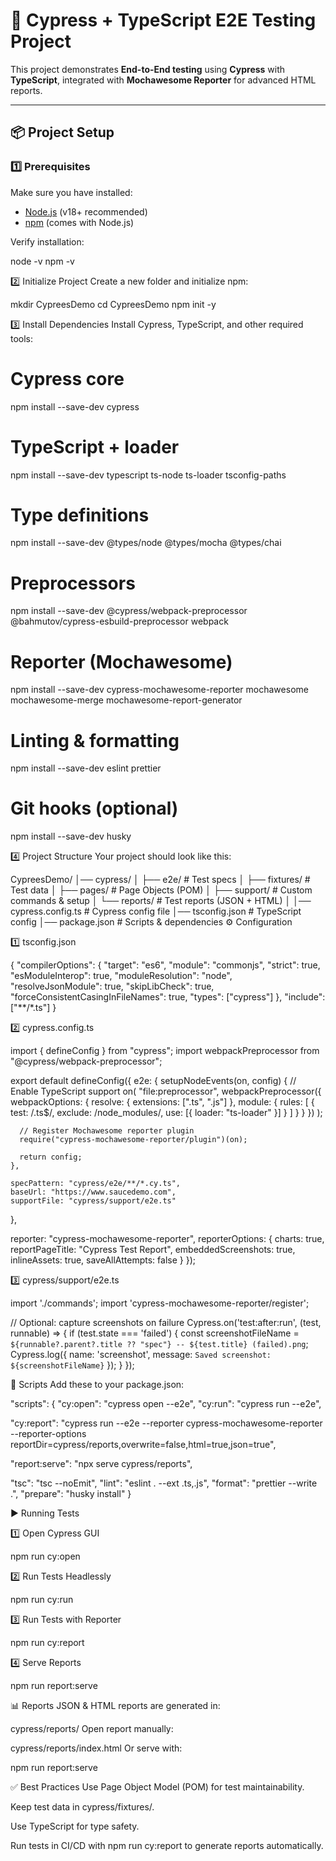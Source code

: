 # 🚀 Cypress + TypeScript E2E Testing Project

This project demonstrates **End-to-End testing** using **Cypress** with **TypeScript**, integrated with **Mochawesome Reporter** for advanced HTML reports.  

---

## 📦 Project Setup

### 1️⃣ Prerequisites
Make sure you have installed:
- [Node.js](https://nodejs.org/) (v18+ recommended)
- [npm](https://www.npmjs.com/) (comes with Node.js)

Verify installation:

node -v
npm -v

2️⃣ Initialize Project
Create a new folder and initialize npm:


mkdir CypreesDemo
cd CypreesDemo
npm init -y

3️⃣ Install Dependencies
Install Cypress, TypeScript, and other required tools:

# Cypress core
npm install --save-dev cypress

# TypeScript + loader
npm install --save-dev typescript ts-node ts-loader tsconfig-paths

# Type definitions
npm install --save-dev @types/node @types/mocha @types/chai

# Preprocessors
npm install --save-dev @cypress/webpack-preprocessor @bahmutov/cypress-esbuild-preprocessor webpack

# Reporter (Mochawesome)
npm install --save-dev cypress-mochawesome-reporter mochawesome mochawesome-merge mochawesome-report-generator

# Linting & formatting
npm install --save-dev eslint prettier

# Git hooks (optional)
npm install --save-dev husky

4️⃣ Project Structure
Your project should look like this:


CypreesDemo/
│── cypress/
│   ├── e2e/                # Test specs
│   ├── fixtures/           # Test data
│   ├── pages/              # Page Objects (POM)
│   ├── support/            # Custom commands & setup
│   └── reports/            # Test reports (JSON + HTML)
│
│── cypress.config.ts       # Cypress config file
│── tsconfig.json           # TypeScript config
│── package.json            # Scripts & dependencies
⚙️ Configuration

1️⃣ tsconfig.json

{
  "compilerOptions": {
    "target": "es6",
    "module": "commonjs",
    "strict": true,
    "esModuleInterop": true,
    "moduleResolution": "node",
    "resolveJsonModule": true,
    "skipLibCheck": true,
    "forceConsistentCasingInFileNames": true,
    "types": ["cypress"]
  },
  "include": ["**/*.ts"]
}

2️⃣ cypress.config.ts

import { defineConfig } from "cypress";
import webpackPreprocessor from "@cypress/webpack-preprocessor";

export default defineConfig({
  e2e: {
    setupNodeEvents(on, config) {
      // Enable TypeScript support
      on(
        "file:preprocessor",
        webpackPreprocessor({
          webpackOptions: {
            resolve: { extensions: [".ts", ".js"] },
            module: {
              rules: [
                { test: /\.ts$/, exclude: /node_modules/, use: [{ loader: "ts-loader" }] }
              ]
            }
          }
        })
      );

      // Register Mochawesome reporter plugin
      require("cypress-mochawesome-reporter/plugin")(on);

      return config;
    },

    specPattern: "cypress/e2e/**/*.cy.ts",
    baseUrl: "https://www.saucedemo.com",
    supportFile: "cypress/support/e2e.ts"
  },

  reporter: "cypress-mochawesome-reporter",
  reporterOptions: {
    charts: true,
    reportPageTitle: "Cypress Test Report",
    embeddedScreenshots: true,
    inlineAssets: true,
    saveAllAttempts: false
  }
});

3️⃣ cypress/support/e2e.ts

import './commands';
import 'cypress-mochawesome-reporter/register';

// Optional: capture screenshots on failure
Cypress.on('test:after:run', (test, runnable) => {
  if (test.state === 'failed') {
    const screenshotFileName = `${runnable?.parent?.title ?? "spec"} -- ${test.title} (failed).png`;
    Cypress.log({
      name: 'screenshot',
      message: `Saved screenshot: ${screenshotFileName}`
    });
  }
});

📜 Scripts
Add these to your package.json:


"scripts": {
  "cy:open": "cypress open --e2e",
  "cy:run": "cypress run --e2e",

  "cy:report": "cypress run --e2e --reporter cypress-mochawesome-reporter --reporter-options reportDir=cypress/reports,overwrite=false,html=true,json=true",

  "report:serve": "npx serve cypress/reports",

  "tsc": "tsc --noEmit",
  "lint": "eslint . --ext .ts,.js",
  "format": "prettier --write .",
  "prepare": "husky install"
}


▶️ Running Tests

1️⃣ Open Cypress GUI

npm run cy:open

2️⃣ Run Tests Headlessly

npm run cy:run

3️⃣ Run Tests with Reporter

npm run cy:report

4️⃣ Serve Reports

npm run report:serve

📊 Reports
JSON & HTML reports are generated in:

cypress/reports/
Open report manually:


cypress/reports/index.html
Or serve with:


npm run report:serve

✅ Best Practices
Use Page Object Model (POM) for test maintainability.

Keep test data in cypress/fixtures/.

Use TypeScript for type safety.

Run tests in CI/CD with npm run cy:report to generate reports automatically.
